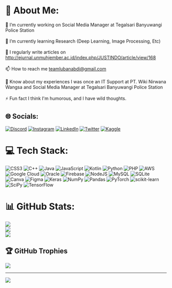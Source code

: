 # 💫 About Me:
🔭 I’m currently working on Social Media Manager at Tegalsari Banyuwangi Police Station<br><br>🌱 I’m currently learning Research (Deep Learning, Image Processing, Etc)<br><br>📝 I regularly write articles on http://ejurnal.unmuhjember.ac.id/index.php/JUSTINDO/article/view/168<br><br>📫 How to reach me teamlubanabdi@gmail.com<br><br>📄 Know about my experiences I was once an IT Support at PT. Wiki Nirwana Wangsa and Social Media Manager at Tegalsari Banyuwangi Police Station<br><br>⚡ Fun fact I think I'm humorous, and I have wild thoughts.


## 🌐 Socials:
[![Discord](https://img.shields.io/badge/Discord-%237289DA.svg?logo=discord&logoColor=white)](https://discord.gg/MonsterUceng#6424) [![Instagram](https://img.shields.io/badge/Instagram-%23E4405F.svg?logo=Instagram&logoColor=white)](https://instagram.com/lubanabdis) [![LinkedIn](https://img.shields.io/badge/LinkedIn-%230077B5.svg?logo=linkedin&logoColor=white)](https://linkedin.com/in/luban-abdi-susanto-9b51331b1) 
[![Twitter](https://img.shields.io/badge/Twitter-%231DA1F2.svg?logo=Twitter&logoColor=white)](https://twitter.com/lasusanto15) 
[![Kaggle](https://raw.githubusercontent.com/rahuldkjain/github-profile-readme-generator/master/src/images/icons/Social/kaggle.svg)](https://www.kaggle.com/lubanasteam) 

# 💻 Tech Stack:
![CSS3](https://img.shields.io/badge/css3-%231572B6.svg?style=for-the-badge&logo=css3&logoColor=white) ![C++](https://img.shields.io/badge/c++-%2300599C.svg?style=for-the-badge&logo=c%2B%2B&logoColor=white) ![Java](https://img.shields.io/badge/java-%23ED8B00.svg?style=for-the-badge&logo=java&logoColor=white) ![JavaScript](https://img.shields.io/badge/javascript-%23323330.svg?style=for-the-badge&logo=javascript&logoColor=%23F7DF1E) ![Kotlin](https://img.shields.io/badge/kotlin-%230095D5.svg?style=for-the-badge&logo=kotlin&logoColor=white) ![Python](https://img.shields.io/badge/python-3670A0?style=for-the-badge&logo=python&logoColor=ffdd54) ![PHP](https://img.shields.io/badge/php-%23777BB4.svg?style=for-the-badge&logo=php&logoColor=white) ![AWS](https://img.shields.io/badge/AWS-%23FF9900.svg?style=for-the-badge&logo=amazon-aws&logoColor=white) ![Google Cloud](https://img.shields.io/badge/Google%20Cloud-%234285F4.svg?style=for-the-badge&logo=google-cloud&logoColor=white) ![Oracle](https://img.shields.io/badge/Oracle-F80000?style=for-the-badge&logo=oracle&logoColor=white) ![Firebase](https://img.shields.io/badge/firebase-%23039BE5.svg?style=for-the-badge&logo=firebase) ![NodeJS](https://img.shields.io/badge/node.js-6DA55F?style=for-the-badge&logo=node.js&logoColor=white) ![MySQL](https://img.shields.io/badge/mysql-%2300f.svg?style=for-the-badge&logo=mysql&logoColor=white) ![SQLite](https://img.shields.io/badge/sqlite-%2307405e.svg?style=for-the-badge&logo=sqlite&logoColor=white) ![Canva](https://img.shields.io/badge/Canva-%2300C4CC.svg?style=for-the-badge&logo=Canva&logoColor=white) 	![Figma](https://img.shields.io/badge/figma-%23F24E1E.svg?style=for-the-badge&logo=figma&logoColor=white) ![Keras](https://img.shields.io/badge/Keras-%23D00000.svg?style=for-the-badge&logo=Keras&logoColor=white) ![NumPy](https://img.shields.io/badge/numpy-%23013243.svg?style=for-the-badge&logo=numpy&logoColor=white) ![Pandas](https://img.shields.io/badge/pandas-%23150458.svg?style=for-the-badge&logo=pandas&logoColor=white) ![PyTorch](https://img.shields.io/badge/PyTorch-%23EE4C2C.svg?style=for-the-badge&logo=PyTorch&logoColor=white) ![scikit-learn](https://img.shields.io/badge/scikit--learn-%23F7931E.svg?style=for-the-badge&logo=scikit-learn&logoColor=white) ![SciPy](https://img.shields.io/badge/SciPy-%230C55A5.svg?style=for-the-badge&logo=scipy&logoColor=%white) ![TensorFlow](https://img.shields.io/badge/TensorFlow-%23FF6F00.svg?style=for-the-badge&logo=TensorFlow&logoColor=white)
# 📊 GitHub Stats:
![](https://github-readme-stats.vercel.app/api?username=lubanabdis&theme=yeblu&hide_border=false&include_all_commits=false&count_private=false)<br/>
![](https://github-readme-streak-stats.herokuapp.com/?user=lubanabdis&theme=yeblu&hide_border=false)<br/>
![](https://github-readme-stats.vercel.app/api/top-langs/?username=lubanabdis&theme=yeblu&hide_border=false&include_all_commits=false&count_private=false&layout=compact)

## 🏆 GitHub Trophies
![](https://github-profile-trophy.vercel.app/?username=lubanabdis&theme=onestar&no-frame=false&no-bg=true&margin-w=4)

---
[![](https://visitcount.itsvg.in/api?id=lubanabdis&icon=0&color=0)](https://visitcount.itsvg.in)

<!-- Proudly created with GPRM ( https://gprm.itsvg.in ) -->
